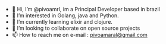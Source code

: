 - 👋 Hi, I’m @pivoamrl, im a Principal Developer based in brazil
- 👀 I’m interested in Golang, java and Python.
- 🌱 I’m currently learning elixir and clojure.
- 💞️ I’m looking to collaborate on open source projects
- 📫 How to reach me on e-mail : pivoamaral@gmail.com    
